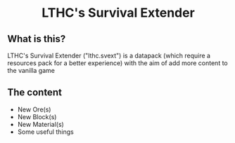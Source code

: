<div align="center">

# LTHC's Survival Extender

</div>

## What is this?

LTHC's Survival Extender ("lthc.svext") is a datapack (which require a resources pack for a better experience) with the aim of add more content to the vanilla game

## The content

- New Ore(s)
- New Block(s)
- New Material(s)
- Some useful things
